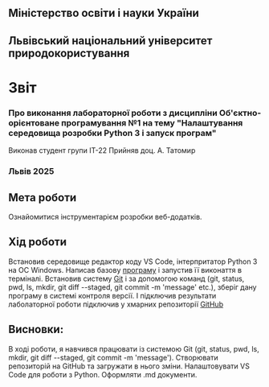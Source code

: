 ## Міністерство освіти і науки України

## Львівський національний університет природокористування
# Звіт 
### Про виконання лабораторної роботи з дисципліни Об'єктно-орієнтоване програмування №1 на тему "Налаштування середовища розробки Python 3 і запуск програм"
Виконав студент групи ІТ-22
Прийняв доц. А. Татомир
### Львів 2025

## Мета роботи 
Ознайомитися інструментарієм розробки веб-додатків.

## Хід роботи
Встановив середовище редактор коду VS Code, інтерпритатор Python 3 на ОС Windows. 
Написав базову [програму](./1-test.py) і запустив її виконаття в терміналі. Встановив систему [Git](https://git-scm.com/) і за допомогою команд (git, status, pwd, ls, mkdir, git diff --staged, git commit -m 'message' etc.), зберіг дану програму в системі контроля версії. І підключив результати лаболаторної роботи підключив у хмарних репозиторії [GitHub](https://github.com/xsp1ke83/oop-it-2025/tree/master/nick-bobeshko)

## Висновки: 
В ході роботи, я навчився працювати із системою Git (git, status, pwd, ls, mkdir, git diff --staged, git commit -m 'message'). Створювати репозиторій на GitHub та загружати в нього зміни.
Налаштовувати VS Code для роботи з Python. 
Оформляти .md документи.


